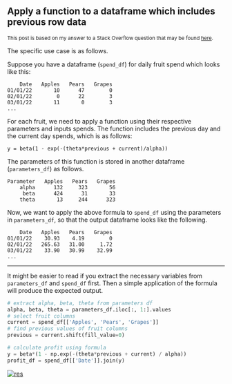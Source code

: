 ## Apply a function to a dataframe which includes previous row data

<sup> This post is based on my answer to a Stack Overflow question that may be found [here](https://stackoverflow.com/q/75241163/19123103). </sup>

The specific use case is as follows.

Suppose you have a dataframe (`spend_df`) for daily fruit spend which looks like this:

```none
    Date   Apples   Pears   Grapes
01/01/22       10      47        0
02/01/22        0      22        3
03/01/22       11       0        3
...
```

For each fruit, we need to apply a function using their respective parameters and inputs spends. The function includes the previous day and the current day spends, which is as follows:

```none
y = beta(1 - exp(-(theta*previous + current)/alpha))
```

The parameters of this function is stored in another dataframe (`parameters_df`) as follows.

```none
Parameter   Apples   Pears   Grapes
    alpha      132     323       56
     beta      424      31       33
    theta       13     244      323
```

Now, we want to apply the above formula to `spend_df` using the parameters in `parameters_df`, so that the output dataframe looks like the following.

```none
    Date   Apples   Pears   Grapes     
01/01/22    30.93    4.19        0       
02/01/22   265.63   31.00     1.72
03/01/22    33.90   30.99    32.99
...     
```

---

It might be easier to read if you extract the necessary variables from `parameters_df` and `spend_df` first. Then a simple application of the formula will produce the expected output.

```python
# extract alpha, beta, theta from parameters df
alpha, beta, theta = parameters_df.iloc[:, 1:].values
# select fruit columns
current = spend_df[['Apples', 'Pears', 'Grapes']]
# find previous values of fruit columns
previous = current.shift(fill_value=0)

# calculate profit using formula
y = beta*(1 - np.exp(-(theta*previous + current) / alpha))
profit_df = spend_df[['Date']].join(y)
```
[![res][1]][1]


  [1]: https://i.stack.imgur.com/X5ifi.png